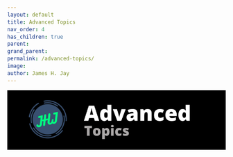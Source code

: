 ```yaml
---
layout: default
title: Advanced Topics
nav_order: 4
has_children: true 
parent:  
grand_parent:
permalink: /advanced-topics/
image: 
author: James H. Jay
---
```


<center><img src="/assets/images/banner/advanced.png" alt="banner image"></center><br>